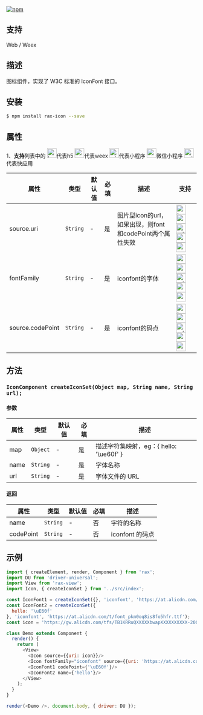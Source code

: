 [![npm](https://img.shields.io/npm/v/rax-icon.svg)](https://www.npmjs.com/package/rax-icon)

## 支持

Web / Weex

## 描述

图标组件，实现了 W3C 标准的 IconFont 接口。

## 安装

```bash
$ npm install rax-icon --save
```

## 属性

1、**支持**列表中的 <img alt="browser" src="https://gw.alicdn.com/tfs/TB1uYFobGSs3KVjSZPiXXcsiVXa-200-200.svg" width="25px" height="25px" />代表h5 <img alt="weex" src="https://gw.alicdn.com/tfs/TB1jM0ebMaH3KVjSZFjXXcFWpXa-200-200.svg" width="25px" height="25px" />代表weex  <img alt="miniApp" src="https://gw.alicdn.com/tfs/TB1bBpmbRCw3KVjSZFuXXcAOpXa-200-200.svg" width="25px" height="25px" />代表小程序  <img alt="wechatMiniprogram" src="https://img.alicdn.com/tfs/TB1slcYdxv1gK0jSZFFXXb0sXXa-200-200.svg" width="25px" height="25px">微信小程序  <img alt="quickApp" src="https://gw.alicdn.com/tfs/TB1MP7EwQT2gK0jSZPcXXcKkpXa-200-200.svg" width="25px" height="25px">代表快应用 


| **属性**    | **类型**   | **默认值** | **必填** | **描述**           | **支持** |
| ----------- | ---------- | ---------- | ------------ | ------------------ | ------------ |
| source.uri     | `String` | -          |      是        | 图片型icon的url，如果出现，则font和codePoint两个属性失效 | <img alt="browser" src="https://gw.alicdn.com/tfs/TB1uYFobGSs3KVjSZPiXXcsiVXa-200-200.svg" width="25px" height="25px" /><img alt="weex" src="https://gw.alicdn.com/tfs/TB1jM0ebMaH3KVjSZFjXXcFWpXa-200-200.svg" width="25px" height="25px" /> <img alt="miniApp" src="https://gw.alicdn.com/tfs/TB1bBpmbRCw3KVjSZFuXXcAOpXa-200-200.svg" width="25px" height="25px" /> <img alt="wechatMiniprogram" src="https://img.alicdn.com/tfs/TB1slcYdxv1gK0jSZFFXXb0sXXa-200-200.svg" width="25px" height="25px"> <img alt="quickApp" src="https://gw.alicdn.com/tfs/TB1MP7EwQT2gK0jSZPcXXcKkpXa-200-200.svg" width="25px" height="25px">  |
| fontFamily | `String` | -          |     是         | iconfont的字体         | <img alt="browser" src="https://gw.alicdn.com/tfs/TB1uYFobGSs3KVjSZPiXXcsiVXa-200-200.svg" width="25px" height="25px" /> <img alt="weex" src="https://gw.alicdn.com/tfs/TB1jM0ebMaH3KVjSZFjXXcFWpXa-200-200.svg" width="25px" height="25px" /> <img alt="miniApp" src="https://gw.alicdn.com/tfs/TB1bBpmbRCw3KVjSZFuXXcAOpXa-200-200.svg" width="25px" height="25px" /> <img alt="wechatMiniprogram" src="https://img.alicdn.com/tfs/TB1slcYdxv1gK0jSZFFXXb0sXXa-200-200.svg" width="25px" height="25px"> <img alt="quickApp" src="https://gw.alicdn.com/tfs/TB1MP7EwQT2gK0jSZPcXXcKkpXa-200-200.svg" width="25px" height="25px">    |
| source.codePoint     | `String` | -          |  是       |    iconfont的码点                     | <img alt="browser" src="https://gw.alicdn.com/tfs/TB1uYFobGSs3KVjSZPiXXcsiVXa-200-200.svg" width="25px" height="25px" /><img alt="weex" src="https://gw.alicdn.com/tfs/TB1jM0ebMaH3KVjSZFjXXcFWpXa-200-200.svg" width="25px" height="25px" /> <img alt="miniApp" src="https://gw.alicdn.com/tfs/TB1bBpmbRCw3KVjSZFuXXcAOpXa-200-200.svg" width="25px" height="25px" /> <img alt="wechatMiniprogram" src="https://img.alicdn.com/tfs/TB1slcYdxv1gK0jSZFFXXb0sXXa-200-200.svg" width="25px" height="25px"> <img alt="quickApp" src="https://gw.alicdn.com/tfs/TB1MP7EwQT2gK0jSZPcXXcKkpXa-200-200.svg" width="25px" height="25px">         |   

## 方法

### `IconComponent createIconSet(Object map, String name, String url);`

#### 参数
| **属性** | **类型** | **默认值** | **必填** | **描述**            | 
| -------- | -------- | ---------- | ------------ | ------------------- |
| map  | `Object` | -          | 是           | 描述字符集映射，eg：{ hello: '\ue60f' }            | 
| name | `String` | -       | 是        | 字体名称 | 
| url | `String` | -       | 是       | 字体文件的 URL | 

#### 返回

| **属性** | **类型** | **默认值** | **必填** | **描述**            | 
| -------- | -------- | ---------- | ------------ | ------------------- |
| name  | `String` | -          | 否           | 字符的名称            | 
| codePoint | `String` | -       | 否        | iconfont 的码点 | 

## 示例
```js
import { createElement, render, Component } from 'rax';
import DU from 'driver-universal';
import View from 'rax-view';
import Icon, { createIconSet } from '../src/index';

const IconFont1 = createIconSet({}, 'iconfont', 'https://at.alicdn.com/t/font_pkm0oq8is8fo5hfr.ttf');
const IconFont2 = createIconSet({
  hello: '\uE60f'
}, 'iconfont', 'https://at.alicdn.com/t/font_pkm0oq8is8fo5hfr.ttf');
const icon = 'https://gw.alicdn.com/tfs/TB1KRRuQXXXXXbwapXXXXXXXXXX-200-200.png';

class Demo extends Component {
  render() {
    return (
      <View>
        <Icon source={{uri: icon}}/>
        <Icon fontFamily="iconfont" source={{uri: 'https://at.alicdn.com/t/font_pkm0oq8is8fo5hfr.ttf', codePoint: '\uE60f'}}/>
        <IconFont1 codePoint={'\uE60f'}/>
        <IconFont2 name={'hello'}/>
      </View>
    );
  }
}

render(<Demo />, document.body, { driver: DU });
```